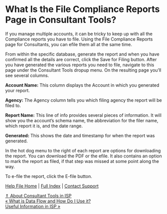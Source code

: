  What Is the File Compliance Reports Page in Consultant Tools?
==========

If you manage multiple accounts, it can be tricky to keep up with all the Compliance reports you have to file. Using the File Compliance Reports page for Consultants, you can efile them all at the same time.

From within the specific database, generate the report and when you have confirmed all the details are correct, click the Save for Filing button. After you have generated the various reports you need to file, navigate to this page under the Consultant Tools dropup menu. On the resulting page you’ll see several columns.

**Account Name:** This column displays the Account in which you generated your report.

**Agency:** The Agency column tells you which filing agency the report will be filed to.

**Report Name:** This line of info provides several pieces of information. It will show you the account’s schema name, the abbreviation for the filer name, which report it is, and the date range. 

**Generated:** This shows the date and timestamp for when the report was generated. 

In the hot dog menu to the right of each report are options for downloading the report. You can download the PDF or the efile. It also contains an option to mark the report as filed, if that step was missed at some point along the way. 

To e-file the report, click the E-file button.

[Help File Home](/help/) | [Full Index](/Help-File-Directory/) | [Contact Support](mailto:support@ISPolitical.com)

[⇑ About Consultant Tools in ISP](/About-Consultant-Tools-in-ISP)  
[« What is Data Flow and How Do I Use it?](/What-is-Data-Flow-and-How-Do-I-Use-it)  
[Useful Information in ISP »](/Useful-Information-in-ISP)
